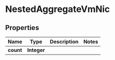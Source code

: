 

# NestedAggregateVmNic


## Properties

Name | Type | Description | Notes
------------ | ------------- | ------------- | -------------
**count** | **Integer** |  | 



